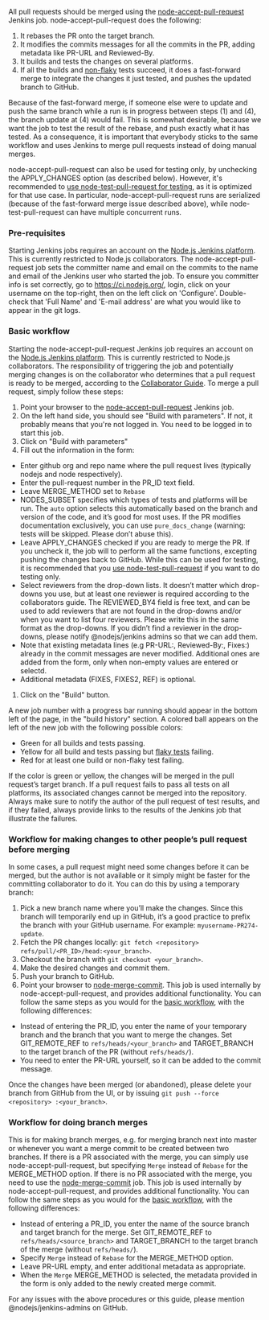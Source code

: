 All pull requests should be merged using the [node-accept-pull-request](https://ci.nodejs.org/job/node-accept-pull-request/) Jenkins job.
node-accept-pull-request does the following:

1. It rebases the PR onto the target branch.
2. It modifies the commits messages for all the commits in the PR, adding metadata like PR-URL and Reviewed-By.
3. It builds and tests the changes on several platforms.
4. If all the builds and [non-flaky](https://github.com/nodejs/node/wiki/Flaky-tests) tests succeed, it does a fast-forward merge to integrate the changes it just tested, and pushes the updated branch to GitHub.

Because of the fast-forward merge, if someone else were to update and push the same branch while a run is in progress between steps (1) and (4), the branch update at (4) would fail. This is somewhat desirable, because we want the job to test the result of the rebase, and push exactly what it has tested. As a consequence, it is important that everybody sticks to the same workflow and uses Jenkins to merge pull requests instead of doing manual merges.

node-accept-pull-request can also be used for testing only, by unchecking the APPLY_CHANGES option (as described below). However, it's recommended to [use node-test-pull-request for testing](https://github.com/nodejs/node/wiki/Testing-pull-requests-with-Jenkins), as it is optimized for that use case. In particular, node-accept-pull-request runs are serialized (because of the fast-forward merge issue described above), while node-test-pull-request can have multiple concurrent runs.

### Pre-requisites
Starting Jenkins jobs requires an account on the [Node.js Jenkins platform](https://ci.nodejs.org/). This is currently restricted to Node.js collaborators. 
The node-accept-pull-request job sets the committer name and email on the commits to the name and email of the Jenkins user who started the job. To ensure you committer info is set correctly, go to https://ci.nodejs.org/, login, click on your username on the top-right, then on the left click on 'Configure'. Double-check that 'Full Name' and 'E-mail address' are what you would like to appear in the git logs.


### Basic workflow
Starting the node-accept-pull-request Jenkins job requires an account on the [Node.js Jenkins platform](https://ci.nodejs.org/). This is currently restricted to Node.js collaborators. 
The responsibility of triggering the job and potentially merging changes is on the collaborator who determines that a pull request is ready to be merged, according to the [Collaborator Guide](https://github.com/nodejs/node/blob/master/COLLABORATOR_GUIDE.md#accepting-modifications).
To merge a pull request, simply follow these steps:

1. Point your browser to the [node-accept-pull-request](https://ci.nodejs.org/job/node-accept-pull-request/) Jenkins job.
1. On the left hand side, you should see "Build with parameters". If not, it probably means that you're not logged in. You need to be logged in to start this job.
1. Click on "Build with parameters"
1. Fill out the information in the form:
  * Enter github org and repo name where the pull request lives (typically nodejs and node respectively).
  * Enter the pull-request number in the PR_ID text field. 
  * Leave MERGE_METHOD set to `Rebase`
  * NODES_SUBSET specifies which types of tests and platforms will be run. The `auto` option selects this automatically based on the branch and version of the code, and it’s good for most uses. If the PR modifies documentation exclusively, you can use `pure_docs_change` (warning: tests will be skipped. Please don’t abuse this).
  * Leave APPLY_CHANGES checked if you are ready to merge the PR. If you uncheck it, the job will to perform all the same functions, excepting pushing the changes back to GitHub. While this can be used for testing, it is recommended that you [use node-test-pull-request](https://github.com/nodejs/node/wiki/Testing-pull-requests-with-Jenkins) if you want to do testing only.  
  * Select reviewers from the drop-down lists. It doesn’t matter which drop-downs you use, but at least one reviewer is required according to the collaborators guide. The REVIEWED_BY4 field is free text, and can be used to add reviewers that are not found in the drop-downs and/or when you want to list four reviewers. Please write this in the same format as the drop-downs. If you didn’t find a reviewer in the drop-downs, please notify @nodejs/jenkins admins so that we can add them.
  * Note that existing metadata lines (e.g PR-URL:, Reviewed-By:, Fixes:) already in the commit messages are never modified. Additional ones are added from the form, only when non-empty values are entered or selectd.
  * Additional metadata (FIXES, FIXES2, REF) is optional.
1. Click on the "Build" button.

A new job number with a progress bar running should appear in the bottom left of the page, in the "build history" section. A colored ball appears on the left of the new job with the following possible colors:
* Green for all builds and tests passing.
* Yellow for all build and tests passing but [flaky tests](https://github.com/nodejs/node/wiki/Flaky-tests) failing.
* Red for at least one build or non-flaky test failing.

If the color is green or yellow, the changes will be merged in the pull request’s target branch.
If a pull request fails to pass all tests on all platforms, its associated changes cannot be merged into the repository. Always make sure to notify the author of the pull request of test results, and if they failed, always provide links to the results of the Jenkins job that illustrate the failures.

### Workflow for making changes to other people’s pull request before merging
In some cases, a pull request might need some changes before it can be merged, but the author is not available or it simply might be faster for the committing collaborator to do it.
You can do this by using a temporary branch:

1. Pick a new branch name where you’ll make the changes. Since this branch will temporarily end up in GitHub, it’s a good practice to prefix the branch with your GitHub username. For example: `myusername-PR274-update`.
1. Fetch the PR changes locally: `git fetch <repository> refs/pull/<PR_ID>/head:<your_branch>`.
1. Checkout the branch with `git checkout <your_branch>`.
1. Make the desired changes and commit them.
1. Push your branch to GitHub.
1. Point your browser to [node-merge-commit](https://ci.nodejs.org/job/node-merge-commit/). This job is used internally by node-accept-pull-request, and provides additional functionality. You can follow the same steps as you would for the [basic workflow](https://github.com/nodejs/node/wiki/Merging-pull-requests-with-Jenkins#basic-workflow), with the following differences:
  * Instead of entering the PR_ID, you enter the name of your temporary branch and the branch that you want to merge the changes. Set GIT_REMOTE_REF to `refs/heads/<your_branch>` and TARGET_BRANCH to the target branch of the PR (without `refs/heads/`).
  * You need to enter the PR-URL yourself, so it can be added to the commit message.

Once the changes have been merged (or abandoned), please delete your branch from GitHub from the UI, or by issuing `git push --force <repository> :<your_branch>`.

### Workflow for doing branch merges
This is for making branch merges, e.g. for merging branch next into master or whenever you want a merge commit to be created between two branches. 
If there is a PR associated with the merge, you can simply use node-accept-pull-request, but specifying `Merge` instead of `Rebase` for the MERGE_METHOD option.
If there is no PR associated with the merge, you need to use the [node-merge-commit](https://ci.nodejs.org/job/node-merge-commit/) job. This job is used internally by node-accept-pull-request, and provides additional functionality. You can follow the same steps as you would for the [basic workflow](https://github.com/nodejs/node/wiki/Merging-pull-requests-with-Jenkins#basic-workflow), with the following differences:

* Instead of entering a PR_ID, you enter the name of the source branch and target branch for the merge. Set GIT_REMOTE_REF to `refs/heads/<source_branch>` and TARGET_BRANCH to the target branch of the merge (without `refs/heads/`).
* Specify `Merge` instead of `Rebase` for the MERGE_METHOD option.
* Leave PR-URL empty, and enter additional metadata as appropriate.
* When the `Merge` MERGE_METHOD is selected, the metadata provided in the form is only added to the newly created merge commit.

For any issues with the above procedures or this guide, please mention @nodejs/jenkins-admins on GitHub.